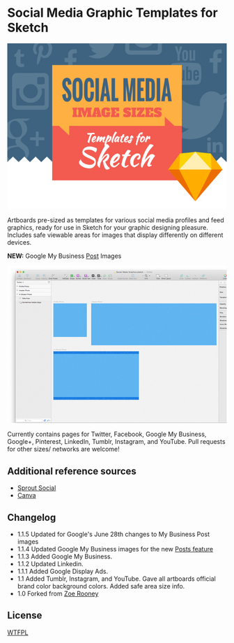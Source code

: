 # Social Media Graphic Templates for Sketch

![ScreenShot](preview1.jpg) 

Artboards pre-sized as templates for various social media profiles and feed graphics, ready for use in Sketch for your graphic designing pleasure. Includes safe viewable areas for images that display differently on different devices.

**NEW:** Google My Business [Post](https://smallbusiness.googleblog.com/2017/06/make-your-business-stand-out-on-google.html) Images

![ScreenShot](preview.gif) 

Currently contains pages for Twitter, Facebook, Google My Business, Google+, Pinterest, LinkedIn, Tumblr, Instagram, and YouTube. Pull requests for other sizes/ networks are welcome!


## Additional reference sources
* [Sprout Social](http://sproutsocial.com/insights/social-media-image-sizes-guide/)
* [Canva](https://designschool.canva.com/blog/social-media-image-size/)

## Changelog
* 1.1.5 Updated for Google's June 28th changes to My Business Post images
* 1.1.4 Updated Google My Business images for the new [Posts feature](https://smallbusiness.googleblog.com/2017/06/make-your-business-stand-out-on-google.html)
* 1.1.3 Added Google My Business.
* 1.1.2 Updated Linkedin.
* 1.1.1 Added Google Display Ads.
* 1.1 Added Tumblr, Instagram, and YouTube. Gave all  artboards official brand color background colors. Added safe area size info.
* 1.0 Forked from [Zoe Rooney](http://zoerooney.com)


License
------------
[WTFPL](http://www.wtfpl.net/)

